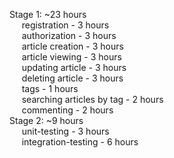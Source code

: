 Stage 1: ~23 hours <br>
&nbsp;&nbsp;&nbsp;&nbsp; registration - 3 hours <br>
&nbsp;&nbsp;&nbsp;&nbsp; authorization - 3 hours <br>
&nbsp;&nbsp;&nbsp;&nbsp; article creation - 3 hours <br>
&nbsp;&nbsp;&nbsp;&nbsp; article viewing - 3 hours <br>
&nbsp;&nbsp;&nbsp;&nbsp; updating article - 3 hours <br>
&nbsp;&nbsp;&nbsp;&nbsp; deleting article - 3 hours <br>
&nbsp;&nbsp;&nbsp;&nbsp; tags - 1 hours <br>
&nbsp;&nbsp;&nbsp;&nbsp; searching articles by tag - 2 hours <br>
&nbsp;&nbsp;&nbsp;&nbsp; commenting - 2 hours <br>
Stage 2: ~9 hours <br>
&nbsp;&nbsp;&nbsp;&nbsp; unit-testing - 3 hours <br>
&nbsp;&nbsp;&nbsp;&nbsp; integration-testing - 6 hours <br>
